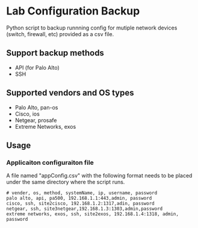 # Lab Configuration Backup
Python script to backup runnning config for mutiple network devices (switch, firewall, etc) provided as a csv file. 
## Support backup methods
- API (for Palo Alto)
- SSH 
## Supported vendors and OS types
- Palo Alto, pan-os
- Cisco, ios
- Netgear, prosafe
- Extreme Networks, exos

## Usage
### Applicaiton configuraiton file
A file named "appConfig.csv" with the following format needs to be placed under the same directory where the script runs.

    # vender, os, method, systemName, ip, username, password
    palo alto, api, pa500, 192.168.1.1:443,admin, password
    cisco, ssh, site2cisco, 192.168.1.2:1317,adin, password
    netgear, ssh, site3netgear,192.168.1.3:1303,admin,password
    extreme networks, exos, ssh, site2exos, 192.168.1.4:1318, admin, password


